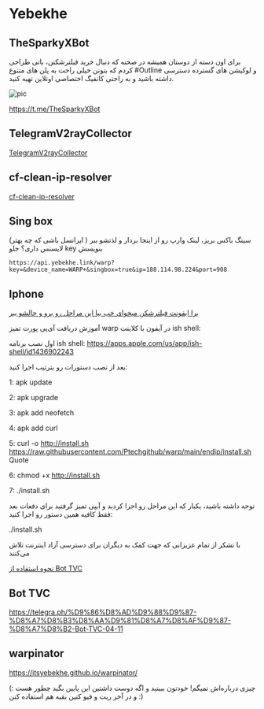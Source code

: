 # Yebekhe


## TheSparkyXBot

برای اون دسته از دوستان همیشه در صحنه که دنبال خرید فیلترشکنن، باتی طراحی کردم که بتونن خیلی راحت به پلن های متنوع #Outline و لوکیشن های گسترده دسترسی داشته باشید و به راحتی کانفیگ اختصاصی اوتلاین تهیه کنید. 

![pic](https://pbs.twimg.com/media/Gar7CP0W4AEODqq?format=jpg&name=900x900)

https://t.me/TheSparkyXBot

## TelegramV2rayCollector
[TelegramV2rayCollector](https://github.com/yebekhe/TelegramV2rayCollector)

## cf-clean-ip-resolver
[cf-clean-ip-resolver](https://github.com/yebekhe/cf-clean-ip-resolver)


## Sing box

سینگ باکس بریز، لینک وارپ رو از اینجا بردار و لذتشو ببر ( ایرانسل باشی که چه بهتر)
لایسنس داری؟ جلو key بنویسش
```
https://api.yebekhe.link/warp?key=&device_name=WARP+&singbox=true&ip=188.114.98.224&port=908
```

## Iphone

[برا ایفونت فیلترشکن میخوای خب بیا این مراحل رو برو و حالشو ببر](https://threadreaderapp.com/thread/1771404783330443591.html)


آموزش دریافت آی‌پی پورت تمیز warp در آیفون با کلاینت ish shell:

اول نصب برنامه ish shell:
 https://apps.apple.com/us/app/ish-shell/id1436902243

بعد از نصب دستورات رو بترتیب اجرا کنید:

1: apk update

2: apk upgrade

3: apk add neofetch

4: apk add curl

5: curl -o http://install.sh https://raw.githubusercontent.com/Ptechgithub/warp/main/endip/install.sh
Quote

6: chmod +x http://install.sh

7: ./install.sh

توجه داشته باشید، یکبار که این مراحل رو اجرا کردید و آیپی تمیز گرفتید برای دفعات بعد فقط کافیه همین دستور رو اجرا کنید:

 ./install.sh

با تشکر از تمام عزیزانی که جهت کمک به دیگران برای دسترسی آزاد اینترنت تلاش می‌کنند


[نحوه استفاده از Bot TVC](https://telegra.ph/%D9%86%D8%AD%D9%88%D9%87-%D8%A7%D8%B3%D8%AA%D9%81%D8%A7%D8%AF%D9%87-%D8%A7%D8%B2-Bot-TVC-04-11)


## Bot TVC

https://telegra.ph/%D9%86%D8%AD%D9%88%D9%87-%D8%A7%D8%B3%D8%AA%D9%81%D8%A7%D8%AF%D9%87-%D8%A7%D8%B2-Bot-TVC-04-11


## warpinator

https://itsyebekhe.github.io/warpinator/

چیزی درباره‌اش نمیگم!
خودتون ببینید و اگه دوست داشتین این پایین بگید چطور هست :)
و در آخر ریت و‌ فیو کنین بقیه هم استفاده کنن :)